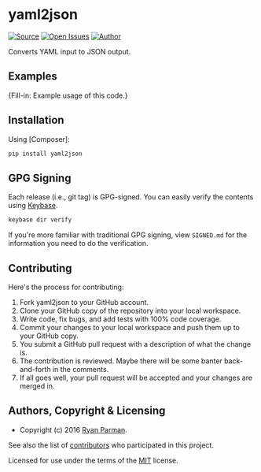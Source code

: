 # yaml2json

[![Source](http://img.shields.io/badge/source-skyzyx/yaml2json-blue.svg?style=flat-square)](https://github.com/skyzyx/yaml2json)
[![Open Issues](http://img.shields.io/github/issues/skyzyx/yaml2json.svg?style=flat-square)](https://github.com/skyzyx/yaml2json/issues)
[![Author](http://img.shields.io/badge/author-@skyzyx-blue.svg?style=flat-square)](https://twitter.com/skyzyx)

Converts YAML input to JSON output.


## Examples

{Fill-in: Example usage of this code.}


## Installation

Using [Composer]:
```bash
pip install yaml2json
```

## GPG Signing

Each release (i.e., git tag) is GPG-signed. You can easily verify the contents using [Keybase](https://keybase.io).

```bash
keybase dir verify
```

If you're more familiar with traditional GPG signing, view `SIGNED.md` for the information you need to do the verification.


## Contributing
Here's the process for contributing:

1. Fork yaml2json to your GitHub account.
2. Clone your GitHub copy of the repository into your local workspace.
3. Write code, fix bugs, and add tests with 100% code coverage.
4. Commit your changes to your local workspace and push them up to your GitHub copy.
5. You submit a GitHub pull request with a description of what the change is.
6. The contribution is reviewed. Maybe there will be some banter back-and-forth in the comments.
7. If all goes well, your pull request will be accepted and your changes are merged in.


## Authors, Copyright & Licensing

* Copyright (c) 2016 [Ryan Parman](http://ryanparman.com).

See also the list of [contributors](https://github.com/skyzyx/yaml2json/contributors) who participated in this project.

Licensed for use under the terms of the [MIT] license.

  [MIT]: http://www.opensource.org/licenses/mit-license.php
